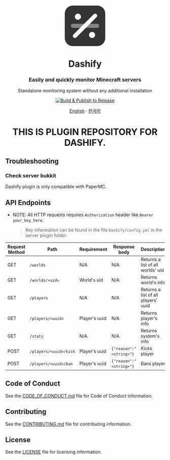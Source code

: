 <p align="center">
  <img width="128" align="center" src="https://github.com/MC-Dashify/plugin/blob/master/.github/assets/logo-512.png">
</p>
<h1 align="center">Dashify</h1>
<h3 align="center">Easily and quickly monitor Minecraft servers</h3>
<p align="center">Standalone monitoring system without any additional installation</p>
<p align="center">
  <a href="https://github.com/MC-Dashify/plugin/actions/workflows/main.yml">
    <img src="https://github.com/MC-Dashify/plugin/actions/workflows/main.yml/badge.svg" alt="Build & Publish to Release" />
  </a>
</p>

<p align="center"><a href="https://github.com/MC-Dashify/plugin/blob/master/README.md">English</a> · <a href="https://github.com/MC-Dashify/plugin/blob/master/.github/documents/README.ko_KR.md">한국어</a></p>

<h1 align="center">THIS IS PLUGIN REPOSITORY FOR DASHIFY.</h1>

## Troubleshooting

### Check server bukkit
Dashify plugin is only compatible with PaperMC.

## API Endpoints

- NOTE: All HTTP requests requires `Authorization` header like `Bearer your_key_here`.
  > Key information can be found in the file `Dashify/config.yml` in the server plugin folder.

| Request Method | Path                   | Requirement   | Response body           | Description                         |
|----------------|------------------------|---------------|-------------------------|-------------------------------------|
| GET            | `/worlds`              | N/A           | N/A                     | Returns a list of all worlds' uid   |
| GET            | `/worlds/<uid>`        | World's uid   | N/A                     | Returns world's info                |
| GET            | `/players`             | N/A           | N/A                     | Returns a list of all players' uuid |
| GET            | `/players/<uuid>`      | Player's uuid | N/A                     | Returns player's info               |
| GET            | `/stats`               | N/A           | N/A                     | Returns system's info               |
| POST           | `/players/<uuid>/kick` | Player's uuid | `{"reason":"<string>"}` | Kicks player                        |
| POST           | `/players/<uuid>/ban`  | Player's uuid | `{"reason":"<string>"}` | Bans player                         |

## Code of Conduct

See the [CODE_OF_CONDUCT.md](https://github.com/MC-Dashify/plugin/blob/master/CODE_OF_CONDUCT.md) file for Code of Conduct information.

## Contributing

See the [CONTRIBUTING.md](https://github.com/MC-Dashify/plugin/blob/master/CONTRIBUTING.md) file for contributing information.

## License

See the [LICENSE](https://github.com/MC-Dashify/plugin/blob/master/LICENSE) file for licensing information.